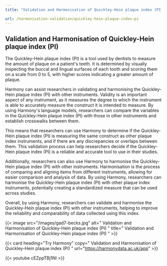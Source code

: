 ```yaml
---
title: "Validation and Harmonisation of Quickley-Hein plaque index (PI)"

url: /harmonisation-validation/quickley-hein-plaque-index-pi
---
```


## Validation and Harmonisation of Quickley-Hein plaque index (PI)

The Quickley-Hein plaque index (PI) is a tool used by dentists to measure the amount of plaque on a patient's teeth. It is determined by visually inspecting the buccal and lingual surfaces of each tooth and scoring them on a scale from 0 to 5, with higher scores indicating a greater amount of plaque. 

Harmony can assist researchers in validating and harmonising the Quickley-Hein plaque index (PI) with other instruments. Validity is an important aspect of any instrument, as it measures the degree to which the instrument is able to accurately measure the construct it is intended to measure. By using Harmony's language models, researchers can compare the variables in the Quickley-Hein plaque index (PI) with those in other instruments and establish crosswalks between them.

This means that researchers can use Harmony to determine if the Quickley-Hein plaque index (PI) is measuring the same construct as other plaque index instruments, and if there are any discrepancies or overlaps between them. This validation process can help researchers decide if the Quickley-Hein plaque index (PI) is a reliable and accurate tool to use in their studies.

Additionally, researchers can also use Harmony to harmonise the Quickley-Hein plaque index (PI) with other instruments. Harmonisation is the process of comparing and aligning items from different instruments, allowing for easier comparison and analysis of data. By using Harmony, researchers can harmonise the Quickley-Hein plaque index (PI) with other plaque index instruments, potentially creating a standardized measure that can be used across studies.

Overall, by using Harmony, researchers can validate and harmonise the Quickley-Hein plaque index (PI) with other instruments, helping to improve the reliability and comparability of data collected using this index. 


{{< image src="/images/gad7-becks.jpg" alt=" Validation and Harmonisation of Quickley-Hein plaque index (PI) " title=" Validation and Harmonisation of Quickley-Hein plaque index (PI) " >}}

{{< card heading="Try Harmony" copy=" Validation and Harmonisation of Quickley-Hein plaque index (PI) " url="https://harmonydata.ac.uk/app" >}}

{{< youtube cEZppTBj1NI >}}



